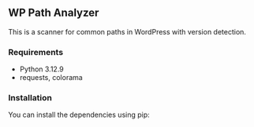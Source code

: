 ## WP Path Analyzer
This is a scanner for common paths in WordPress with version detection.

### Requirements
- Python 3.12.9
- requests, colorama
### Installation
You can install the dependencies using pip:
